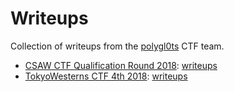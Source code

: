 Writeups
========

Collection of writeups from the [polygl0ts](https://ctf.epfl.ch/) CTF team.

- [CSAW CTF Qualification Round 2018](https://ctftime.org/event/633): [writeups](csaw18)
- [TokyoWesterns CTF 4th 2018](https://ctftime.org/event/651): [writeups](twctf18)
